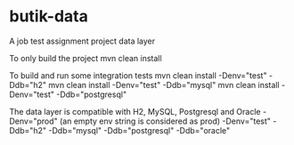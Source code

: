 # butik-data
A job test assignment project data layer

To only build the project
mvn clean install

To build and run some integration tests
mvn clean install -Denv="test" -Ddb="h2"
mvn clean install -Denv="test" -Ddb="mysql"
mvn clean install -Denv="test" -Ddb="postgresql"

The data layer is compatible with H2, MySQL, Postgresql and Oracle
-Denv="prod" (an empty env string is considered as prod)
-Denv="test"
-Ddb="h2"
-Ddb="mysql"
-Ddb="postgresql"
-Ddb="oracle"
